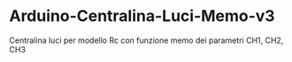 # Arduino-Centralina-Luci-Memo-v3
Centralina luci per modello Rc con funzione memo dei parametri CH1, CH2, CH3
